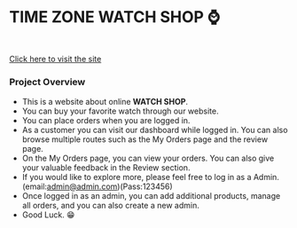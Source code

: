 # TIME ZONE WATCH SHOP ⌚ <h1>

[Click here to visit the site](https://assignment-12-8d290.web.app/)

### Project Overview

- This is a website about online **WATCH SHOP**.
- You can buy your favorite watch through our website.
- You can place orders when you are logged in.
- As a customer you can visit our dashboard while logged in. You can also browse multiple routes such as the My Orders page and the review page.
- On the My Orders page, you can view your orders. You can also give your valuable feedback in the Review section.
- If you would like to explore more, please feel free to log in as a Admin. (email:admin@admin.com)(Pass:123456)
- Once logged in as an admin, you can add additional products, manage all orders, and you can also create a new admin.
- Good Luck. 😁
